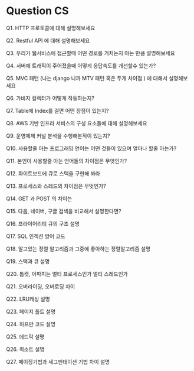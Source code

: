 # Question CS

Q1. HTTP 프로토콜에 대해 설명해보세요

Q2. Restful API 에 대해 설명해보세요

Q3. 우리가 웹서비스에 접근할때 어떤 경로를 거치는지 아는 만큼 설명해보세요

Q4. 서버에 트래픽이 주어졌을때 어떻게 응답속도를 개선할수 있는가?

Q5. MVC 패턴 (나는 django 니까 MTV 패턴 혹은 두개 차이점 ) 에 대해서 설명해보세요

Q6. 가비지 컬렉터가 어떻게 작동하는지?

Q7. Table에 Index를 걸면 어떤 장점이 있는지?

Q8. AWS 기반 인프라 서비스의 구성 요소들에 대해 설명해보세요

Q9. 운영체제 커널 분석을 수행해본적이 있는지?

Q10. 사용할줄 아는 프로그래밍 언어는 어떤 것들이 있으며 얼마나 할줄 아는가?

Q11. 본인이 사용할줄 아는 언어들의 차이점은 무엇인가?

Q12. 화이트보드에 큐로 스택을 구현해 봐라

Q13. 프로세스와 스레드의 차이점은 무엇인가?

Q14. GET 과 POST 의 차이는

Q15. 다음, 네이버, 구글 검색을 비교해서 설명한다면?

Q16. 프라이어리티 큐의 구조 설명

Q17. SQL 인젝션 방어 코드

Q18. 알고있는 정렬 알고리즘과 그중에 좋아하는 정렬알고리즘 설명

Q19. 스택과 큐 설명

Q20. 톰캣, 아파치는 멀티 프로세스인가 멀티 스레드인가

Q21. 오버라이딩, 오버로딩 차이

Q22. LRU캐싱 설명

Q23. 페이지 폴트 설명

Q24. 허프만 코드 설명

Q25. 데드락 설명

Q26. 퀵소트 설명

Q27. 페이징기법과 세그멘테이션 기법 차이 설명

